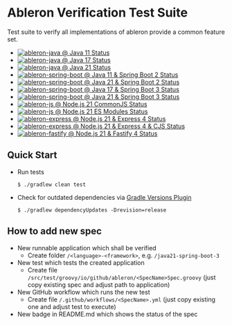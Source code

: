 # Ableron Verification Test Suite
Test suite to verify all implementations of ableron provide a common feature set.

* [![ableron-java @ Java 11 Status](https://github.com/ableron/ableron-verify/actions/workflows/java11.yml/badge.svg)](https://github.com/ableron/ableron-verify/actions/workflows/java11.yml)
* [![ableron-java @ Java 17 Status](https://github.com/ableron/ableron-verify/actions/workflows/java17.yml/badge.svg)](https://github.com/ableron/ableron-verify/actions/workflows/java17.yml)
* [![ableron-java @ Java 21 Status](https://github.com/ableron/ableron-verify/actions/workflows/java21.yml/badge.svg)](https://github.com/ableron/ableron-verify/actions/workflows/java21.yml)
* [![ableron-spring-boot @ Java 11 & Spring Boot 2 Status](https://github.com/ableron/ableron-verify/actions/workflows/java11-spring-boot-2.yml/badge.svg)](https://github.com/ableron/ableron-verify/actions/workflows/java11-spring-boot-2.yml)
* [![ableron-spring-boot @ Java 21 & Spring Boot 2 Status](https://github.com/ableron/ableron-verify/actions/workflows/java21-spring-boot-2.yml/badge.svg)](https://github.com/ableron/ableron-verify/actions/workflows/java21-spring-boot-2.yml)
* [![ableron-spring-boot @ Java 17 & Spring Boot 3 Status](https://github.com/ableron/ableron-verify/actions/workflows/java17-spring-boot-3.yml/badge.svg)](https://github.com/ableron/ableron-verify/actions/workflows/java17-spring-boot-3.yml)
* [![ableron-spring-boot @ Java 21 & Spring Boot 3 Status](https://github.com/ableron/ableron-verify/actions/workflows/java21-spring-boot-3.yml/badge.svg)](https://github.com/ableron/ableron-verify/actions/workflows/java21-spring-boot-3.yml)
* [![ableron-js @ Node.js 21 CommonJS Status](https://github.com/ableron/ableron-verify/actions/workflows/nodejs21-cjs.yml/badge.svg)](https://github.com/ableron/ableron-verify/actions/workflows/nodejs21-cjs.yml)
* [![ableron-js @ Node.js 21 ES Modules Status](https://github.com/ableron/ableron-verify/actions/workflows/nodejs21-esm.yml/badge.svg)](https://github.com/ableron/ableron-verify/actions/workflows/nodejs21-esm.yml)
* [![ableron-express @ Node.js 21 & Express 4 Status](https://github.com/ableron/ableron-verify/actions/workflows/nodejs21-express4.yml/badge.svg)](https://github.com/ableron/ableron-verify/actions/workflows/nodejs21-express4.yml)
* [![ableron-express @ Node.js 21 & Express 4 & CJS Status](https://github.com/ableron/ableron-verify/actions/workflows/nodejs21-express4-cjs.yml/badge.svg)](https://github.com/ableron/ableron-verify/actions/workflows/nodejs21-express4-cjs.yml)
* [![ableron-fastify @ Node.js 21 & Fastify 4 Status](https://github.com/ableron/ableron-verify/actions/workflows/nodejs21-fastify4.yml/badge.svg)](https://github.com/ableron/ableron-verify/actions/workflows/nodejs21-fastify4.yml)

## Quick Start
* Run tests
   ```console
   $ ./gradlew clean test
   ```
* Check for outdated dependencies via [Gradle Versions Plugin](https://github.com/ben-manes/gradle-versions-plugin)
   ```console
   $ ./gradlew dependencyUpdates -Drevision=release
   ```

## How to add new spec
* New runnable application which shall be verified
   * Create folder `/<language>-<framework>`, e.g. `/java21-spring-boot-3`
* New test which tests the created application
   * Create file `/src/test/groovy/io/github/ableron/<SpecName>Spec.groovy` (just copy existing spec and adjust path to application)
* New GitHub workflow which runs the new test
   * Create file `/.github/workflows/<SpecName>.yml` (just copy existing one and adjust test to execute)
* New badge in README.md which shows the status of the spec
